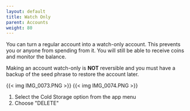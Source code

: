 ```yaml
---
layout: default
title: Watch Only
parent: Accounts
weight: 80
---
```


You can turn a regular account into a watch-only account. This prevents
you or anyone from spending from it. You will still be able to receive coins
and monitor the balance.

Making an account watch-only is **NOT** reversible and you must have a backup
of the seed phrase to restore the account later.


{{< img IMG_0073.PNG >}}
{{< img IMG_0074.PNG >}}

1. Select the Cold Storage option from the app menu
2. Choose "DELETE" 